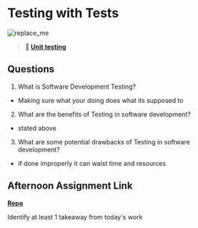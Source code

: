 # Testing with Tests

![replace_me](https://codeworks.blob.core.windows.net/public/assets/img/illustrations/placeholder.svg)

> **📖 [Unit testing](https://codeworksacademy.com/fs-student-guide/resources/wk8-9/03-Unit-Testing)**

## Questions

1. What is Software Development Testing?
- Making sure what your doing does what its supposed to

2. What are the benefits of Testing in software development?
- stated above

3. What are some potential drawbacks of Testing in software development?
- if done improperly it can waist time and resources

## Afternoon Assignment Link

**[Repo](https://github.com/pkrueger/lego-traders)**

Identify at least 1 takeaway from today's work
